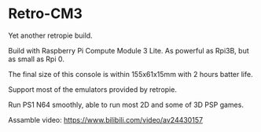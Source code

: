 # Retro-CM3

Yet another retropie build. 

Build with Raspberry Pi Compute Module 3 Lite. As powerful as Rpi3B, but as small as Rpi 0.

The final size of this console is within 155x61x15mm with 2 hours batter life.

Support most of the emulators provided by retropie.

Run PS1 N64 smoothly, able to run most 2D and some of 3D PSP games.

Assamble video: https://www.bilibili.com/video/av24430157

